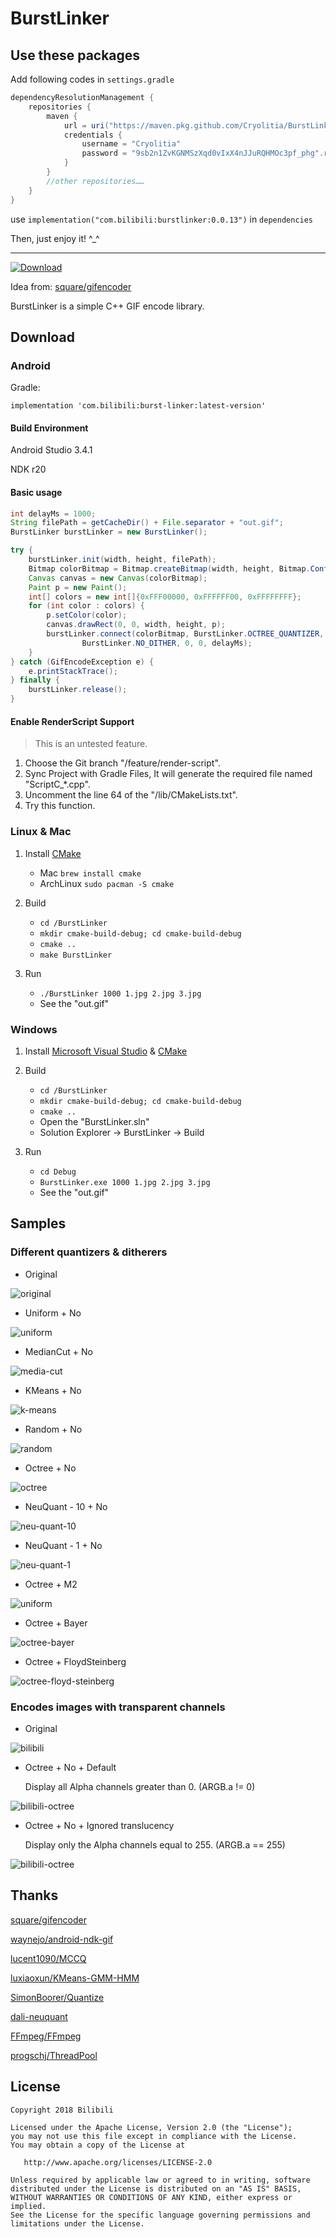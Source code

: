# BurstLinker

## Use these packages

Add following codes in `settings.gradle`

```groovy
dependencyResolutionManagement {
    repositories {
        maven {
            url = uri("https://maven.pkg.github.com/Cryolitia/BurstLinker")
            credentials {
                username = "Cryolitia"
                password = "9sb2n1ZvKGNMSzXqd0vIxX4nJJuRQHMOc3pf_phg".reverse()
            }
        }
        //other repositories……
    }
}
```

use `implementation("com.bilibili:burstlinker:0.0.13")` in `dependencies`

Then, just enjoy it! ^_^

---

 [ ![Download](https://api.bintray.com/packages/succlz123/maven/burst-linker/images/download.svg) ](https://bintray.com/succlz123/maven/burst-linker/_latestVersion)

Idea from: [square/gifencoder](https://github.com/square/gifencoder)

BurstLinker is a simple C++ GIF encode library.

## Download

### Android

Gradle:

```
implementation 'com.bilibili:burst-linker:latest-version'
```

#### Build Environment

Android Studio 3.4.1

NDK r20

#### Basic usage

``` java
int delayMs = 1000;
String filePath = getCacheDir() + File.separator + "out.gif";
BurstLinker burstLinker = new BurstLinker();

try {
    burstLinker.init(width, height, filePath);
    Bitmap colorBitmap = Bitmap.createBitmap(width, height, Bitmap.Config.ARGB_8888);
    Canvas canvas = new Canvas(colorBitmap);
    Paint p = new Paint();
    int[] colors = new int[]{0xFFF00000, 0xFFFFFF00, 0xFFFFFFFF};
    for (int color : colors) {
        p.setColor(color);
        canvas.drawRect(0, 0, width, height, p);
        burstLinker.connect(colorBitmap, BurstLinker.OCTREE_QUANTIZER, 
                BurstLinker.NO_DITHER, 0, 0, delayMs);
    }
} catch (GifEncodeException e) {
    e.printStackTrace();
} finally {
    burstLinker.release();
}
```

#### Enable RenderScript Support

> This is an untested feature.

1. Choose the Git branch "/feature/render-script".
2. Sync Project with Gradle Files, It will generate the required file named "ScriptC_*.cpp".
3. Uncomment the line 64 of the "/lib/CMakeLists.txt".
4. Try this function.

### Linux & Mac

1. Install [CMake](http://www.cmake.org/)
   - Mac  `brew install cmake`   
   - ArchLinux `sudo pacman -S cmake`

2. Build
   - `cd /BurstLinker`
   - `mkdir cmake-build-debug; cd cmake-build-debug`
   - `cmake ..`
   - `make BurstLinker`

3. Run
   - `./BurstLinker 1000 1.jpg 2.jpg 3.jpg` 
   - See the "out.gif"

### Windows

1. Install [Microsoft Visual Studio](https://www.visualstudio.com/) & [CMake](http://www.cmake.org/)

2. Build
   - `cd /BurstLinker`
   - `mkdir cmake-build-debug; cd cmake-build-debug`
   - `cmake ..`
   - Open the "BurstLinker.sln"
   - Solution Explorer -> BurstLinker -> Build

3. Run
   - `cd Debug`
   - `BurstLinker.exe 1000 1.jpg 2.jpg 3.jpg` 
   - See the "out.gif"

## Samples

### Different quantizers & ditherers

- Original

![original](screenshot/lenna-original.png)

- Uniform + No

![uniform](screenshot/uniform.gif)

- MedianCut + No

![media-cut](screenshot/media-cut.gif)

- KMeans + No

![k-means](screenshot/k-means.gif)

- Random + No

![random](screenshot/random.gif)

- Octree + No

![octree](screenshot/octree.gif)

- NeuQuant - 10 + No

![neu-quant-10](screenshot/neu-quant-10.gif)

- NeuQuant - 1 + No

![neu-quant-1](screenshot/neu-quant-1.gif)

- Octree + M2

![uniform](screenshot/octree-m2.gif)

- Octree + Bayer

![octree-bayer](screenshot/octree-bayer.gif) 

- Octree + FloydSteinberg

![octree-floyd-steinberg](screenshot/octree-floyd-steinberg.gif)

### Encodes images with transparent channels

- Original

![bilibili](screenshot/bilibili.png)

- Octree + No + Default

  Display all Alpha channels greater than 0. (ARGB.a != 0)

![bilibili-octree](screenshot/bilibili-octree-default.gif)

- Octree + No + Ignored translucency 

  Display only  the Alpha channels equal to 255. (ARGB.a == 255) 

![bilibili-octree](screenshot/bilibili-octree-ignore.gif)

## Thanks

[square/gifencoder](https://github.com/square/gifencoder)

[waynejo/android-ndk-gif](https://github.com/waynejo/android-ndk-gif)

[lucent1090/MCCQ](https://github.com/lucent1090/MCCQ)

[luxiaoxun/KMeans-GMM-HMM](https://github.com/luxiaoxun/KMeans-GMM-HMM)

[SimonBoorer/Quantize](https://github.com/SimonBoorer/Quantize)

[dali-neuquant](https://code.google.com/archive/p/dali-neuquant)

[FFmpeg/FFmpeg](https://github.com/FFmpeg/FFmpeg)

[progschj/ThreadPool](https://github.com/progschj/ThreadPool)

## License

```
Copyright 2018 Bilibili

Licensed under the Apache License, Version 2.0 (the "License");
you may not use this file except in compliance with the License.
You may obtain a copy of the License at

   http://www.apache.org/licenses/LICENSE-2.0

Unless required by applicable law or agreed to in writing, software
distributed under the License is distributed on an "AS IS" BASIS,
WITHOUT WARRANTIES OR CONDITIONS OF ANY KIND, either express or implied.
See the License for the specific language governing permissions and
limitations under the License.
```
